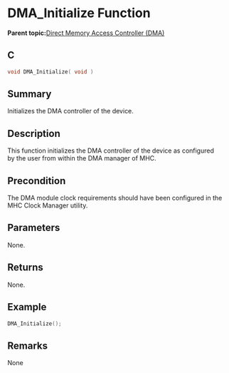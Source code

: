 # DMA\_Initialize Function

**Parent topic:**[Direct Memory Access Controller \(DMA\)](GUID-FC435976-A639-435D-9C8F-0A08C3D59195.md)

## C

```c
void DMA_Initialize( void )
```

## Summary

Initializes the DMA controller of the device.

## Description

This function initializes the DMA controller of the device as configured<br />by the user from within the DMA manager of MHC.

## Precondition

The DMA module clock requirements should have been configured in the MHC Clock Manager utility.

## Parameters

None.

## Returns

None.

## Example

```c
DMA_Initialize();
```

## Remarks

None

